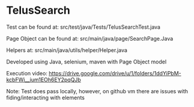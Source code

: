 # TelusSearch

Test can be found at: src/test/java/Tests/TelusSearchTest.java  

Page Object can be found at: src/main/java/page/SearchPage.Java  

Helpers at: src/main/java/utils/helper/Helper.java  

Developed using Java, selenium, maven with Page Object model   

Execution video: https://drive.google.com/drive/u/1/folders/1ddYiPbM-kcbFWi__ium1EOh6EY2pqQJb   

Note: Test does pass locally, however, on github vm there are issues with fiding/interacting with elements
